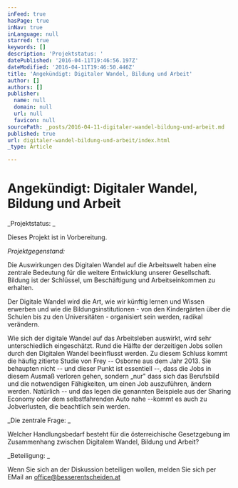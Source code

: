 ```yaml
---
inFeed: true
hasPage: true
inNav: true
inLanguage: null
starred: true
keywords: []
description: 'Projektstatus: '
datePublished: '2016-04-11T19:46:56.197Z'
dateModified: '2016-04-11T19:46:50.446Z'
title: 'Angekündigt: Digitaler Wandel, Bildung und Arbeit'
author: []
authors: []
publisher:
  name: null
  domain: null
  url: null
  favicon: null
sourcePath: _posts/2016-04-11-digitaler-wandel-bildung-und-arbeit.md
published: true
url: digitaler-wandel-bildung-und-arbeit/index.html
_type: Article

---
```

# Angekündigt: Digitaler Wandel, Bildung und Arbeit

_Projektstatus: _

Dieses Projekt ist in Vorbereitung.

_Projektgegenstand:_

Die Auswirkungen des Digitalen Wandel auf die
Arbeitswelt haben eine zentrale Bedeutung für die weitere Entwicklung unserer
Gesellschaft. Bildung ist der Schlüssel, um Beschäftigung und Arbeitseinkommen
zu erhalten. 

Der Digitale Wandel wird die Art, wie wir
künftig lernen und Wissen erwerben und wie die Bildungsinstitutionen - von den
Kindergärten über die Schulen bis zu den Universitäten - organisiert sein
werden, radikal verändern. 

Wie sich der digitale Wandel auf das
Arbeitsleben auswirkt, wird sehr unterschiedlich eingeschätzt. Rund die Hälfte
der derzeitigen Jobs sollen durch den Digitalen Wandel beeinflusst werden. Zu
diesem Schluss kommt die häufig zitierte Studie von Frey -- Osborne aus dem Jahr
2013\. Sie behaupten nicht -- und dieser Punkt ist essentiell --, dass die Jobs in
diesem Ausmaß verloren gehen, sondern „nur" dass sich das Berufsbild und die
notwendigen Fähigkeiten, um einen Job auszuführen, ändern werden. Natürlich --
und das legen die genannten Beispiele aus der Sharing Economy oder dem
selbstfahrenden Auto nahe --kommt es auch zu Jobverlusten, die beachtlich sein
werden. 

_Die zentrale Frage: _

Welcher Handlungsbedarf besteht für die
österreichische Gesetzgebung im Zusammenhang zwischen Digitalem Wandel, Bildung
und Arbeit?

_Beteiligung: _

Wenn Sie sich an der Diskussion beteiligen wollen, melden Sie sich per EMail an office@besserentscheiden.at
